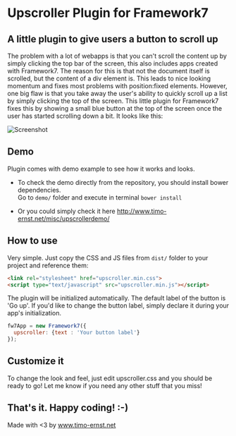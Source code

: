 # Upscroller Plugin for Framework7
## A little plugin to give users a button to scroll up

The problem with a lot of webapps is that you can't scroll the content up by simply clicking the top bar of the screen, this also includes apps created with Framework7. The reason for this is that not the document itself is scrolled, but the content of a div element is. This leads to nice looking momentum and fixes most problems with position:fixed elements. However, one big flaw is that you take away the user's ability to quickly scroll up a list by simply clicking the top of the screen. This little plugin for Framework7 fixes this by showing a small blue button at the top of the screen once the user has started scrolling down a bit. It looks like this:

![Screenshot](https://raw.githubusercontent.com/valnub/Framework7-Upscroller-Plugin/master/screenshot.jpg)

## Demo

Plugin comes with demo example to see how it works and looks. 
* To check the demo directly from the repository, you should install bower dependencies.  
Go to `demo/` folder and execute in terminal `bower install` 

* Or you could simply check it here http://www.timo-ernst.net/misc/upscrollerdemo/

## How to use

Very simple. Just copy the CSS and JS files from `dist/` folder to your project and reference them:

```html
<link rel="stylesheet" href="upscroller.min.css">
<script type="text/javascript" src="upscroller.min.js"></script>
```

The plugin will be initialized automatically. The default label of the button is 'Go up'. 
If you'd like to change the button label, simply declare it during your app's initialization.

```javascript
fw7App = new Framework7({
  upscroller: {text : 'Your button label'}
});
```

## Customize it

To change the look and feel, just edit upscroller.css and you should be ready to go! Let me know if you need any other stuff that you miss!

## That's it. Happy coding! :-)

Made with <3 by www.timo-ernst.net

